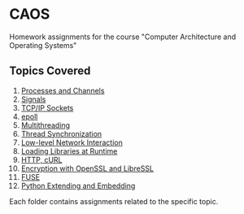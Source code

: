 # CAOS

Homework assignments for the course "Computer Architecture and Operating Systems"

## Topics Covered

1. [Processes and Channels](./1.%20Процессы,%20каналы)
2. [Signals](./2.%20Сигналы)
3. [TCP/IP Sockets](./3.%20Сокеты%20TCP,IP)
4. [epoll](./4.%20epoll)
5. [Multithreading](./5.%20Многопоточность)
6. [Thread Synchronization](./6.%20Синхронизация%20потоков)
7. [Low-level Network Interaction](./7.%20Низкоуровневое%20сетевое%20взаимодействие)
8. [Loading Libraries at Runtime](./8.%20Загрузка%20библиотек%20в%20runtime)
9. [HTTP, cURL](./9.%20HTTP,%20cURL)
10. [Encryption with OpenSSL and LibreSSL](./10.%20Шифрование%20OpenSSL,%20LibreSSL)
11. [FUSE](./11.%20FUSE)
12. [Python Extending and Embedding](./12.%20Python%20Extending%20and%20Embedding)

Each folder contains assignments related to the specific topic.

